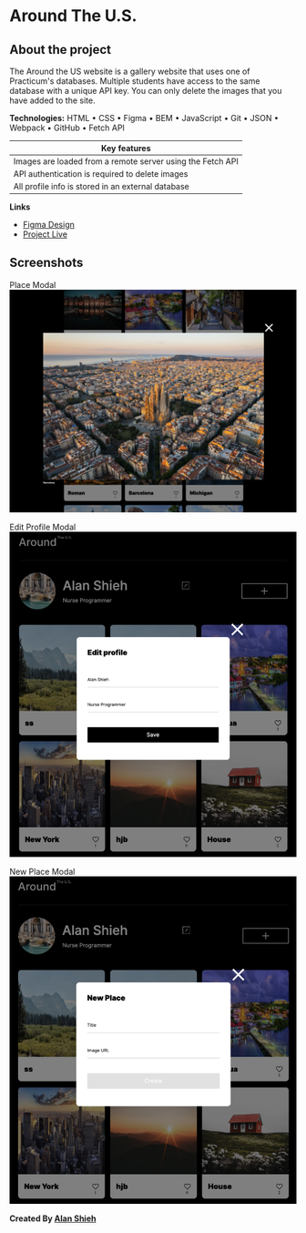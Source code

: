 # Around The U.S.

## About the project

The Around the US website is a gallery website that uses one of Practicum's databases. Multiple students have access to the same database with a unique API key. You can only delete the images that you have added to the site.

**Technologies:** HTML • CSS • Figma • BEM • JavaScript • Git • JSON • Webpack • GitHub • Fetch API

| Key features                                               |
| ---------------------------------------------------------- |
| Images are loaded from a remote server using the Fetch API |
| API authentication is required to delete images            |
| All profile info is stored in an external database         |

**Links**

- [Figma Design](https://www.figma.com/file/ii4xxsJ0ghevUOcssTlHZv/Sprint-3%3A-Around-the-US?node-id=0%3A1)
- [Project Live](https://aroundus.surge.sh/)

## Screenshots

Place Modal
![Around the U.S. Home Page](./src/images/placemodal.png "Home Page")

Edit Profile Modal
![Edit Profile Modal](./src/images/editprofile.png "Profile Modal")

New Place Modal
![New Place Modal](./src/images/newplace.png "New Place Modal")

**Created By [Alan Shieh](https://github.com/piratejing)**
